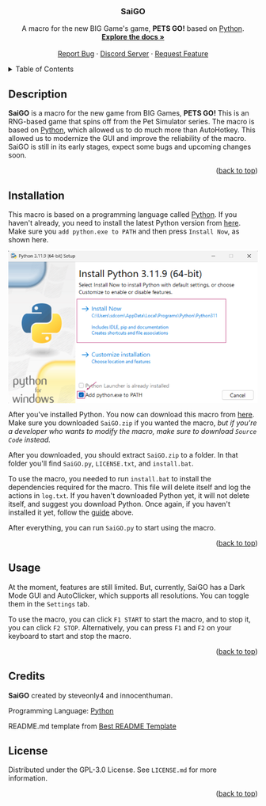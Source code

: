 <!-- Improved compatibility of back to top link: See: https://github.com/othneildrew/Best-README-Template/pull/73 -->
<a id="readme-top"></a>
<!--
*** Thanks for checking out the Best-README-Template. If you have a suggestion
*** that would make this better, please fork the repo and create a pull request
*** or simply open an issue with the tag "enhancement".
*** Don't forget to give the project a star!
*** Thanks again! Now go create something AMAZING! :D
-->



<!-- PROJECT SHIELDS -->
<!--
*** I'm using markdown "reference style" links for readability.
*** Reference links are enclosed in brackets [ ] instead of parentheses ( ).
*** See the bottom of this document for the declaration of the reference variables
*** for contributors-url, forks-url, etc. This is an optional, concise syntax you may use.
*** https://www.markdownguide.org/basic-syntax/#reference-style-links
-->

<!-- PROJECT LOGO -->
<br />
<div align="center">
  <!-- <a href="https://github.com/steveonly2/SaiGO">
    <img src="images/logo.png" alt="Logo" width="80" height="80">
  </a> -->

  <h3 align="center">SaiGO</h3>

  <p align="center">
    A macro for the new BIG Game's game, <b>PETS GO!</b> based on <a href="https://www.python.org/">Python</a>.
    <br />
    <a href="https://github.com/steveonly2/SaiGO"><strong>Explore the docs »</strong></a>
    <br />
    <br />
    <a href="https://github.com/steveonly2/SaiGO/issues/new?labels=bug&template=bug-report---.md">Report Bug</a>
    ·
    <a href="https://discord.gg/JmeRE5Cv2e">Discord Server</a>
    ·
    <a href="https://github.com/steveonly2/SaiGO/issues/new?labels=enhancement&template=feature-request---.md">Request Feature</a>
  </p>
</div>



<!-- TABLE OF CONTENTS -->
<details>
  <summary>Table of Contents</summary>
  <ol>
    <li><a href="#description">Description</li>
    <li><a href="#installation">Installation</a></li>
    <li><a href="#usage">Usage</a></li>
    <li><a href="#credits">Credits</a></li>
    <li><a href="#license">License</a></li>
  </ol>
</details>

<!-- Description -->
## Description

<b>SaiGO</b> is a macro for the new game from BIG Games, <b>PETS GO!</b> This is an RNG-based game that spins off from the Pet Simulator series. The macro is based on <a href="https://www.python.org/">Python</a>, which allowed us to do much more than AutoHotkey. This allowed us to modernize the GUI and improve the reliability of the macro. SaiGO is still in its early stages, expect some bugs and upcoming changes soon.

<p align="right">(<a href="#readme-top">back to top</a>)</p>

<!-- INSTALLATION -->
## Installation

This macro is based on a programming language called <a href="https://www.python.org/">Python</a>. If you haven't already, you need to install the latest Python version from <a href="https://www.python.org/downloads/">here</a>. Make sure you `add python.exe to PATH` and then press `Install Now`, as shown here.<br>

<img src="images/tutorial1.png" alt="tutorial1" align=center><br>

After you've installed Python. You now can download this macro from <a href="https://github.com/steveonly2/SaiGO/releases">here</a>. Make sure you downloaded `SaiGO.zip` if you wanted the macro, _but if you're a developer who wants to modify the macro, make sure to download `Source Code` instead._

After you downloaded, you should extract `SaiGO.zip` to a folder. In that folder you'll find `SaiGO.py`, `LICENSE.txt`, and `install.bat`.

To use the macro, you needed to run `install.bat` to install the dependencies required for the macro. This file will delete itself and log the actions in `log.txt`. If you haven't downloaded Python yet, it will not delete itself, and suggest you download Python. Once again, if you haven't installed it yet, follow the <a href="#installation">guide</a> above.

After everything, you can run `SaiGO.py` to start using the macro.

<p align="right">(<a href="#readme-top">back to top</a>)</p>



<!-- USAGE EXAMPLES -->
## Usage

At the moment, features are still limited. But, currently, SaiGO has a Dark Mode GUI and AutoClicker, which supports all resolutions. You can toggle them in the `Settings` tab.

To use the macro, you can click `F1 START` to start the macro, and to stop it, you can click `F2 STOP`. Alternatively, you can press `F1` and `F2` on your keyboard to start and stop the macro.

<p align="right">(<a href="#readme-top">back to top</a>)</p>

<!-- Credits -->
## Credits

<b>SaiGO</b> created by steveonly4 and innocenthuman.

Programming Language: <a href="https://www.python.org/">Python</a>

README.md template from <a href="https://github.com/othneildrew/Best-README-Template/tree/main">Best README Template</a>

<!-- LICENSE -->
## License

Distributed under the GPL-3.0 License. See `LICENSE.md` for more information.

<p align="right">(<a href="#readme-top">back to top</a>)</p>
